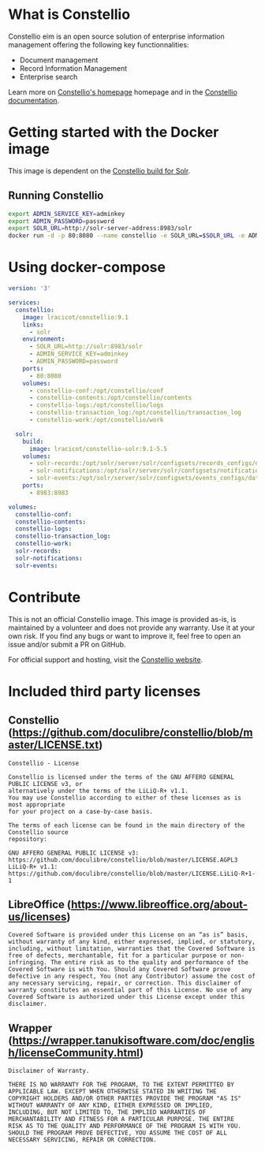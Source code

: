 # What is Constellio

Constellio eim is an open source solution of enterprise information management offering the following key functionnalities:

- Document management
- Record Information Management
- Enterprise search

Learn more on [Constellio's homepage](https://constellio.com/) homepage and in the [Constellio documentation](https://documentation.constellio.com/).


# Getting started with the Docker image

This image is dependent on the [Constellio build for Solr](https://github.com/lracicot/docker-constellio-solr).

## Running Constellio

```bash
export ADMIN_SERVICE_KEY=adminkey
export ADMIN_PASSWORD=password
export SOLR_URL=http://solr-server-address:8983/solr
docker run -d -p 80:8080 --name constellio -e SOLR_URL=$SOLR_URL -e ADMIN_SERVICE_KEY=$ADMIN_SERVICE_KEY -e ADMIN_PASSWORD=$ADMIN_PASSWORD lracicot/constellio:9.1

```

# Using docker-compose

```yaml
version: '3'

services:
  constellio:
    image: lracicot/constellio:9.1
    links:
      - solr
    environment:
      - SOLR_URL=http://solr:8983/solr
      - ADMIN_SERVICE_KEY=adminkey
      - ADMIN_PASSWORD=password
    ports:
      - 80:8080
    volumes:
      - constellio-conf:/opt/constellio/conf
      - constellio-contents:/opt/constellio/contents
      - constellio-logs:/opt/constellio/logs
      - constellio-transaction_log:/opt/constellio/transaction_log
      - constellio-work:/opt/constellio/work

  solr:
    build:
      image: lracicot/constellio-solr:9.1-5.5
    volumes:
      - solr-records:/opt/solr/server/solr/configsets/records_configs/data
      - solr-notifications:/opt/solr/server/solr/configsets/notifications_configs/data
      - solr-events:/opt/solr/server/solr/configsets/events_configs/data
    ports:
      - 8983:8983

volumes:
  constellio-conf:
  constellio-contents:
  constellio-logs:
  constellio-transaction_log:
  constellio-work:
  solr-records:
  solr-notifications:
  solr-events:

```

# Contribute

This is not an official Constellio image. This image is provided as-is, is maintained by a volunteer and does not provide any warranty. Use it at your own risk. If you find any bugs or want to improve it, feel free to open an issue and/or submit a PR on GitHub.

For official support and hosting, visit the [Constellio website](https://constellio.com/).

# Included third party licenses

## Constellio (https://github.com/doculibre/constellio/blob/master/LICENSE.txt)

```
Constellio - License

Constellio is licensed under the terms of the GNU AFFERO GENERAL PUBLIC LICENSE v3, or
alternatively under the terms of the LiLiQ-R+ v1.1.
You may use Constellio according to either of these licenses as is most appropriate
for your project on a case-by-case basis.

The terms of each license can be found in the main directory of the Constellio source
repository:

GNU AFFERO GENERAL PUBLIC LICENSE v3: https://github.com/doculibre/constellio/blob/master/LICENSE.AGPL3
LiLiQ-R+ v1.1: https://github.com/doculibre/constellio/blob/master/LICENSE.LiLiQ-R+1-1
```

## LibreOffice (https://www.libreoffice.org/about-us/licenses)

```
Covered Software is provided under this License on an “as is” basis, without warranty of any kind, either expressed, implied, or statutory, including, without limitation, warranties that the Covered Software is free of defects, merchantable, fit for a particular purpose or non-infringing. The entire risk as to the quality and performance of the Covered Software is with You. Should any Covered Software prove defective in any respect, You (not any Contributor) assume the cost of any necessary servicing, repair, or correction. This disclaimer of warranty constitutes an essential part of this License. No use of any Covered Software is authorized under this License except under this disclaimer.
```

## Wrapper (https://wrapper.tanukisoftware.com/doc/english/licenseCommunity.html)

```
Disclaimer of Warranty.

THERE IS NO WARRANTY FOR THE PROGRAM, TO THE EXTENT PERMITTED BY
APPLICABLE LAW. EXCEPT WHEN OTHERWISE STATED IN WRITING THE
COPYRIGHT HOLDERS AND/OR OTHER PARTIES PROVIDE THE PROGRAM "AS IS"
WITHOUT WARRANTY OF ANY KIND, EITHER EXPRESSED OR IMPLIED,
INCLUDING, BUT NOT LIMITED TO, THE IMPLIED WARRANTIES OF
MERCHANTABILITY AND FITNESS FOR A PARTICULAR PURPOSE. THE ENTIRE
RISK AS TO THE QUALITY AND PERFORMANCE OF THE PROGRAM IS WITH YOU.
SHOULD THE PROGRAM PROVE DEFECTIVE, YOU ASSUME THE COST OF ALL
NECESSARY SERVICING, REPAIR OR CORRECTION.
```
